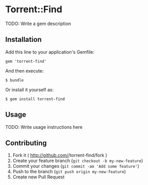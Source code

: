 # Torrent::Find

TODO: Write a gem description

## Installation

Add this line to your application's Gemfile:

    gem 'torrent-find'

And then execute:

    $ bundle

Or install it yourself as:

    $ gem install torrent-find

## Usage

TODO: Write usage instructions here

## Contributing

1. Fork it ( http://github.com/<my-github-username>/torrent-find/fork )
2. Create your feature branch (`git checkout -b my-new-feature`)
3. Commit your changes (`git commit -am 'Add some feature'`)
4. Push to the branch (`git push origin my-new-feature`)
5. Create new Pull Request
